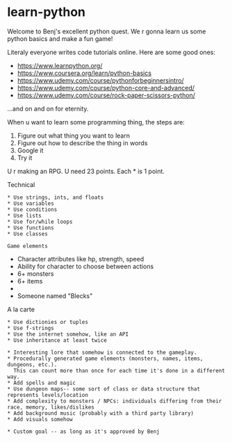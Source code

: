 # learn-python
Welcome to Benj's excellent python quest. We r gonna learn us some python basics and make a fun game!

Literaly everyone writes code tutorials online. Here are some good ones:

  * https://www.learnpython.org/
  * https://www.coursera.org/learn/python-basics
  * https://www.udemy.com/course/pythonforbeginnersintro/
  * https://www.udemy.com/course/python-core-and-advanced/
  * https://www.udemy.com/course/rock-paper-scissors-python/

...and on and on for eternity.

When u want to learn some programming thing, the steps are:

1. Figure out what thing you want to learn
2. Figure out how to describe the thing in words
3. Google it
4. Try it

U r making an RPG. U need 23 points. Each * is 1 point.

Technical
~~~~~~~~~
* Use strings, ints, and floats
* Use variables
* Use conditions
* Use lists
* Use for/while loops
* Use functions
* Use classes

Game elements
~~~~~~~~~~~~~
* Character attributes like hp, strength, speed
* Ability for character to choose between actions
* 6+ monsters
* 6+ items
* 
* Someone named "Blecks"

A la carte
~~~~~~~~~~
* Use dictionies or tuples
* Use f-strings
* Use the internet somehow, like an API
* Use inheritance at least twice

* Interesting lore that somehow is connected to the gameplay.
* Procedurally generated game elements (monsters, names, items, dungeons, etc.).
  This can count more than once for each time it's done in a different way.
* Add spells and magic
* Use dungeon maps-- some sort of class or data structure that represents levels/location
* Add complexity to monsters / NPCs: individuals differing from their race, memory, likes/dislikes
* Add background music (probably with a third party library)
* Add visuals somehow

* Custom goal -- as long as it's approved by Benj
